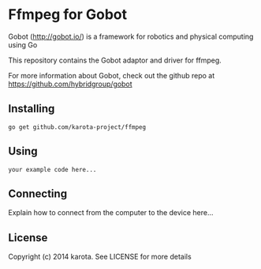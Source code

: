 # Ffmpeg for Gobot

Gobot (http://gobot.io/) is a framework for robotics and physical computing using Go

This repository contains the Gobot adaptor and driver for ffmpeg.

For more information about Gobot, check out the github repo at
https://github.com/hybridgroup/gobot

## Installing

    go get github.com/karota-project/ffmpeg

## Using

    your example code here...

## Connecting

Explain how to connect from the computer to the device here...

## License

Copyright (c) 2014 karota. See LICENSE for more details
